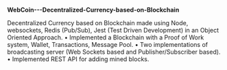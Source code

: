 **WebCoin---Decentralized-Currency-based-on-Blockchain**

Decentralized Currency based on Blockchain made using Node, websockets, Redis (Pub/Sub), Jest (Test Driven Development) in an Object Oriented Approach. • Implemented a Blockchain with a Proof of Work system, Wallet, Transactions, Message Pool. • Two implementations of broadcasting server (Web Sockets based and Publisher/Subscriber based). • Implemented REST API for adding mined blocks.

